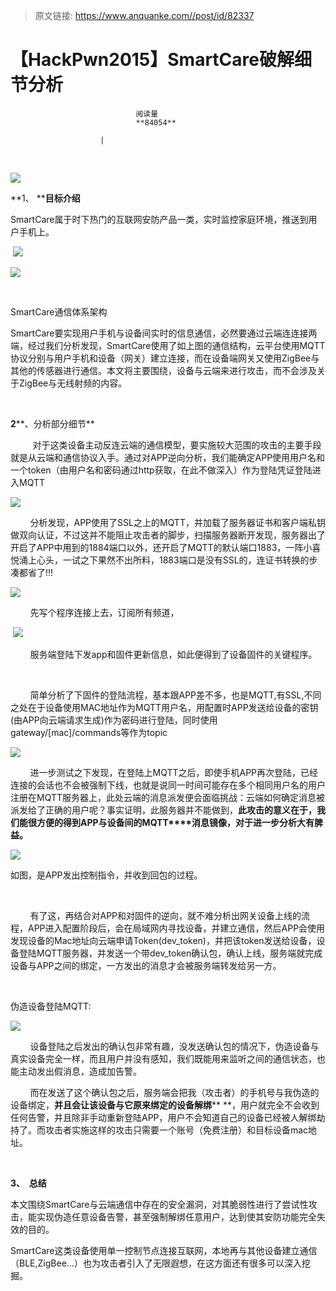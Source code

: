 > 原文链接: https://www.anquanke.com//post/id/82337 


# 【HackPwn2015】SmartCare破解细节分析


                                阅读量   
                                **84054**
                            
                        |
                        
                                                                                    





 

[![](https://p2.ssl.qhimg.com/t01f5163a3b137a715a.png)](https://p2.ssl.qhimg.com/t01f5163a3b137a715a.png)



**1、 ****目标介绍**

SmartCare属于时下热门的互联网安防产品一类，实时监控家庭环境，推送到用户手机上。

 [![](https://p0.ssl.qhimg.com/t01369e775dc4f00e65.png)](https://p0.ssl.qhimg.com/t01369e775dc4f00e65.png)



[![](https://p1.ssl.qhimg.com/t01fcae3105238e5c56.png)](https://p1.ssl.qhimg.com/t01fcae3105238e5c56.png)

 

SmartCare通信体系架构

SmartCare要实现用户手机与设备间实时的信息通信，必然要通过云端连连接两端，经过我们分析发现，SmartCare使用了如上图的通信结构，云平台使用MQTT协议分别与用户手机和设备（网关）建立连接，而在设备端网关又使用ZigBee与其他的传感器进行通信。本文将主要围绕，设备与云端来进行攻击，而不会涉及关于ZigBee与无线射频的内容。

        

**2****、分析部分细节**

         对于这类设备主动反连云端的通信模型，要实施较大范围的攻击的主要手段就是从云端和通信协议入手。通过对APP逆向分析，我们能确定APP使用用户名和一个token（由用户名和密码通过http获取，在此不做深入）作为登陆凭证登陆进入MQTT

[![](https://p3.ssl.qhimg.com/t01b408149874aa8ce5.png)](https://p3.ssl.qhimg.com/t01b408149874aa8ce5.png)



        分析发现，APP使用了SSL之上的MQTT，并加载了服务器证书和客户端私钥做双向认证，不过这并不能阻止攻击者的脚步，扫描服务器断开发现，服务器出了开启了APP中用到的1884端口以外，还开启了MQTT的默认端口1883，一阵小喜悦涌上心头，一试之下果然不出所料，1883端口是没有SSL的，连证书转换的步凑都省了!!!

[![](https://p3.ssl.qhimg.com/t0197558848b7d374e7.png)](https://p3.ssl.qhimg.com/t0197558848b7d374e7.png)

        先写个程序连接上去，订阅所有频道，

 [![](https://p5.ssl.qhimg.com/t0139df29b563e297e3.png)](https://p5.ssl.qhimg.com/t0139df29b563e297e3.png)

        服务端登陆下发app和固件更新信息，如此便得到了设备固件的关键程序。<br>

 

        简单分析了下固件的登陆流程，基本跟APP差不多，也是MQTT,有SSL,不同之处在于设备使用MAC地址作为MQTT用户名，用配置时APP发送给设备的密钥(由APP向云端请求生成)作为密码进行登陆，同时使用gateway/[mac]/commands等作为topic

[![](https://p2.ssl.qhimg.com/t0131222070a0e7b494.png)](https://p2.ssl.qhimg.com/t0131222070a0e7b494.png)

        进一步测试之下发现，在登陆上MQTT之后，即使手机APP再次登陆，已经连接的会话也不会被强制下线，也就是说同一时间可能存在多个相同用户名的用户注册在MQTT服务器上，此处云端的消息派发便会面临挑战：云端如何确定消息被派发给了正确的用户呢？事实证明，此服务器并不能做到，**此攻击的意义在于，我们能很方便的得到****APP****与设备间的MQTT****消息镜像，对于进一步分析大有脾益。**

[![](https://p0.ssl.qhimg.com/t01db187e4eb430129a.png)](https://p0.ssl.qhimg.com/t01db187e4eb430129a.png)

如图，是APP发出控制指令，并收到回包的过程。

 

        有了这，再结合对APP和对固件的逆向，就不难分析出网关设备上线的流程，APP进入配置阶段后，会在局域网内寻找设备，并建立通信，然后APP会使用发现设备的Mac地址向云端申请Token(dev_token)，并把该token发送给设备，设备登陆MQTT服务器，并发送一个带dev_token确认包，确认上线，服务端就完成设备与APP之间的绑定，一方发出的消息才会被服务端转发给另一方。

 

伪造设备登陆MQTT:

[![](https://p3.ssl.qhimg.com/t01c87d041fe99c1e7c.png)](https://p3.ssl.qhimg.com/t01c87d041fe99c1e7c.png)



        设备登陆之后发出的确认包非常有趣，没发送确认包的情况下，伪造设备与真实设备完全一样，而且用户并没有感知，我们既能用来监听之间的通信状态，也能主动发出假消息，造成加告警。

        而在发送了这个确认包之后，服务端会把我（攻击者）的手机号与我伪造的设备绑定，**并且会让该设备与它原来绑定的设备解绑**** **，用户就完全不会收到任何告警，并且除非手动重新登陆APP，用户不会知道自己的设备已经被人解绑劫持了。而攻击者实施这样的攻击只需要一个账号（免费注册）和目标设备mac地址。

 

**3、  总结**

本文围绕SmartCare与云端通信中存在的安全漏洞，对其脆弱性进行了尝试性攻击，能实现伪造任意设备告警，甚至强制解绑任意用户，达到使其安防功能完全失效的目的。

SmartCare这类设备使用单一控制节点连接互联网，本地再与其他设备建立通信（BLE,ZigBee…）也为攻击者引入了无限遐想，在这方面还有很多可以深入挖掘。
